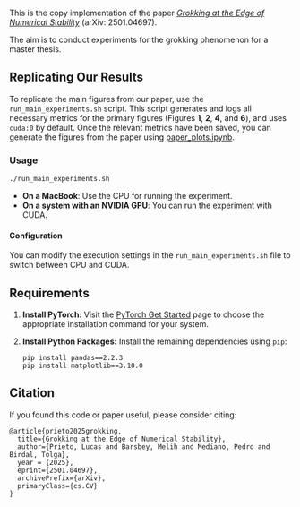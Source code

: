 <br/>
This is the copy implementation of the paper <a href="https://arxiv.org/abs/2501.04697" target="_blank"><i>Grokking at the Edge of Numerical Stability</i></a> (arXiv: 2501.04697). 

The aim is to conduct experiments for the grokking phenomenon for a master thesis.
<br/>

## Replicating Our Results

To replicate the main figures from our paper, use the `run_main_experiments.sh` script. This script generates and logs all necessary metrics for the primary figures (Figures **1**, **2**, **4**, and **6**), and uses `cuda:0` by default. Once the relevant metrics have been saved, you can generate the figures from the paper using [paper_plots.ipynb](https://github.com/LucasPrietoAl/grokking-at-the-edge-of-numerical-stability/blob/main/paper_plots.ipynb).

### Usage

```bash
./run_main_experiments.sh
```
- **On a MacBook**: Use the CPU for running the experiment.  
- **On a system with an NVIDIA GPU**: You can run the experiment with CUDA.  

#### Configuration

You can modify the execution settings in the `run_main_experiments.sh` file to switch between CPU and CUDA.
## Requirements

1. **Install PyTorch:**
    Visit the [PyTorch Get Started](https://pytorch.org/get-started/locally/) page to choose the appropriate installation command for your system.

2. **Install Python Packages:**
   Install the remaining dependencies using `pip`:
   ```
   pip install pandas==2.2.3
   pip install matplotlib==3.10.0
   ```

## Citation

If you found this code or paper useful, please consider citing:

```shell
@article{prieto2025grokking,
  title={Grokking at the Edge of Numerical Stability},
  author={Prieto, Lucas and Barsbey, Melih and Mediano, Pedro and Birdal, Tolga},
  year = {2025},
  eprint={2501.04697},
  archivePrefix={arXiv},
  primaryClass={cs.CV}
}
```
